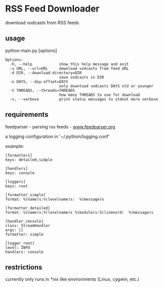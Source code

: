 RSS Feed Downloader
===================

download vodcasts from RSS feeds

usage
-----

python main.py [options]

    Options:
      -h, --help            show this help message and exit
      -u URL, --url=URL     download vodcasts from feed URL
      -d DIR, --download-directory=DIR
                            save vodcasts in DIR
      -o DAYS, --day-offset=DAYS
                            only download vodcasts DAYS old or younger
      -t THREADS, --threads=THREADS
                            how many THREADS to use for download
      -v, --verbose         print status messages to stdout more verbose

requirements
------------

feedparser - parsing rss feeds - www.feedparser.org

a logging configuration in '~/.python/logging.conf'

example:

    [formatters]
    keys: detailed,simple
     
    [handlers]
    keys: console
     
    [loggers]
    keys: root
     
    [formatter_simple]
    format: %(name)s:%(levelname)s:  %(message)s
     
    [formatter_detailed]
    format: %(name)s:%(levelname)s %(module)s:%(lineno)d:  %(message)s
     
    [handler_console]
    class: StreamHandler
    args: []
    formatter: simple
    
    [logger_root]
    level: INFO
    handlers: console

 
restrictions
------------

currently only runs in *nix like environments (Linux, cygwin, etc.)